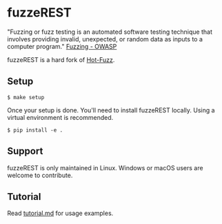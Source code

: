 # fuzzeREST

"Fuzzing or fuzz testing is an automated software testing technique that involves providing invalid, unexpected, or random data as inputs to a computer program." [Fuzzing - OWASP](https://www.owasp.org/index.php/Fuzzing)

fuzzeREST is a hard fork of [Hot-Fuzz](https://github.com/Unity-Technologies/hot-fuzz).

## Setup

```
$ make setup
```

Once your setup is done. You'll need to install fuzzeREST locally. Using a virtual environment is recommended.

```
$ pip install -e .
```

## Support

fuzzeREST is only maintained in Linux. Windows or macOS users are welcome to contribute.

## Tutorial

Read [tutorial.md](tutorial.md) for usage examples.
